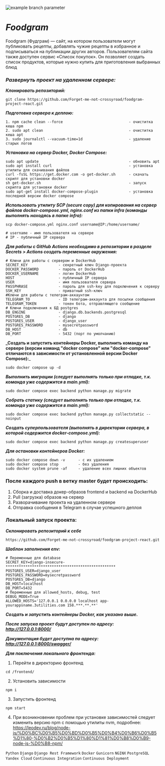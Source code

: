 ![example branch parameter](https://github.com/Forget-me-not-crossyroad/foodgram-project-react/actions/workflows/main.yml/badge.svg?branch=master)

# **_Foodgram_**
Foodgram (Фудграм) — сайт, на котором пользователи могут публиковать рецепты, добавлять чужие рецепты в избранное и подписываться на публикации других авторов. Пользователям сайта также доступен сервис «Список покупок». Он позволяет создать список продуктов, которые нужно купить для приготовления выбранных блюд

### _Развернуть проект на удаленном сервере:_

**_Клонировать репозиторий:_**
```
git clone https://github.com/Forget-me-not-crossyroad/foodgram-project-react.git
```

**_Подготовка сервера к деплою:_**
```
1. npm cache clean --force                              - очиститка кеша npm
2. sudo apt clean                                       - очиститка кеша apt
3. sudo journalctl --vacuum-time=1d                     - удаление старых логов
```

**_Установка на сервер Docker, Docker Compose:_**
```
sudo apt update                                         - обновить apt
sudo apt install curl                                   - установка утилиты для скачивания файлов
curl -fsSL https://get.docker.com -o get-docker.sh      - скачать скрипт для установки docker
sh get-docker.sh                                        - запуск скрипта для установки docker
sudo apt-get install docker-compose-plugin              - установка последней версии docker compose
```
**_Использовать утилиту SCP (secure copy) для копирования
на сервер файлов docker-compose.yml, nginx.conf из папки
infra (команды выполнять находясь в папке infra):_**
```
scp docker-compose.yml nginx.conf username@IP:/home/username/

# username - имя пользователя на сервере
# IP - публичный IP сервера
```

**_Для работы с GitHub Actions необходимо в репозитории в разделе Secrets > Actions создать переменные окружения:_**
```
# Ключи для работы с сервером и DockerHub
SECRET_KEY              - секретный ключ Django-проекта
DOCKER_PASSWORD         - пароль от DockerHub
DOCKER_USERNAME         - логин DockerHub
HOST                    - публичный IP сервера
USER                    - имя пользователя сервера
PASSPHRASE              - пароль для ssh-key для подключения к серверу
SSH_KEY                 - приватный ssh-ключ
#Ключи для работы с телеграм-аккаунтом
TELEGRAM_TO             - ID телеграм-аккаунта для посылки сообщения
TELEGRAM_TOKEN          - токен бота, отправляющего сообщение
# Ключи подключения к БД postgres
DB_ENGINE               - django.db.backends.postgresql
POSTGRES_DB             - django
POSTGRES_USER           - django_user
POSTGRES_PASSWORD       - mysecretpassword
DB_HOST                 - db
DB_PORT                 - 5432 (порт по умолчанию)
```

**_Создать и запустить контейнеры Docker, выполнить команду на сервере
(версии команд "docker compose" или "docker-compose" отличаются в
зависимости от установленной версии Docker Compose):**_
```
sudo docker compose up -d
```
**_Выполнить миграции (следует выполнять только при
отладке, т.к. команда уже содержится в main.yml):_**
```
sudo docker compose exec backend python manage.py migrate
```
**_Собрать статику (следует выполнять только при
отладке, т.к. команда уже содержится в main.yml):_**
```
sudo docker compose exec backend python manage.py collectstatic --noinput
```
**_Создать суперпользователя (выполнять в директории сервера,
в которой содержится docker-compose.yml):_**
```
sudo docker compose exec backend python manage.py createsuperuser
```
**_Для остановки контейнеров Docker:_**
```
sudo docker compose down -v      - с их удалением
sudo docker compose stop         - без удаления
sudo docker system prune -af     - удаление всех лишних объектов
```
### После каждого push в ветку master будет происходить:

1. Сборка и доставка докер-образов frontend и backend на DockerHub
2. Pull (загрузка) образов на сервер
3. Разворачивание проекта на удаленном сервере
4. Отправка сообщения в Telegram в случае успешного деплоя

### Локальный запуск проекта:

**_Склонировать репозиторий к себе_**
```
https://github.com/Forget-me-not-crossyroad/foodgram-project-react.git
```

**_Шаблон заполнения env:_**
```
# Переменные для database
SECRET_KEY=django-insecure-**************************************************
POSTGRES_USER=django_user
POSTGRES_PASSWORD=mysecretpassword
POSTGRES_DB=django
DB_HOST=localhost
DB_PORT=5432
# Переменные для allowed_hosts, debug, test
DEBUG_MODE=True
ALLOWED_HOSTS='127.0.0.1 0.0.0.0 localhost app-yourappsname.3utilities.com 158.***.**.**'
```

**_Создать и запустить контейнеры Docker, как указано выше._**

**_После запуска проект будут доступен по адресу: http://127.0.0.1:8000/_**

**_Документация будет доступна по адресу: http://127.0.0.1:8000/swagger/_**

**_Для поключения локального фронтенда:_**
1. Перейти в директорию фронтенд
```
cd /frontend/
```
2. Установить зависимости
```
npm i
```
3. Запустить фронтенд
```
npm start
```
4. При возникновении проблем при установке зависимостей
следует изменить версию npm с помощью утилиты nvm,
подробнее:
https://leodev.ru/blog/node-js/%D0%BC%D0%B5%D0%BD%D0%B5%D0%B4%D0%B6%D0%B5%D1%80-%D0%B2%D0%B5%D1%80%D1%81%D0%B8%D0%B9-node-js-%D0%B8-npm/

`Python` `Django` `Django Rest Framework` `Docker` `Gunicorn` `NGINX` `PostgreSQL` `Yandex Cloud` `Continuous Integration` `Continuous Deployment`
